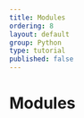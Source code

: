 ```yaml
---
title: Modules
ordering: 8
layout: default
group: Python
type: tutorial
published: false
---
```


# Modules



